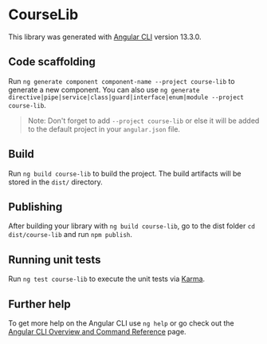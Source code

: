 # CourseLib

This library was generated with [Angular CLI](https://github.com/angular/angular-cli) version 13.3.0.

## Code scaffolding

Run `ng generate component component-name --project course-lib` to generate a new component. You can also use `ng generate directive|pipe|service|class|guard|interface|enum|module --project course-lib`.
> Note: Don't forget to add `--project course-lib` or else it will be added to the default project in your `angular.json` file. 

## Build

Run `ng build course-lib` to build the project. The build artifacts will be stored in the `dist/` directory.

## Publishing

After building your library with `ng build course-lib`, go to the dist folder `cd dist/course-lib` and run `npm publish`.

## Running unit tests

Run `ng test course-lib` to execute the unit tests via [Karma](https://karma-runner.github.io).

## Further help

To get more help on the Angular CLI use `ng help` or go check out the [Angular CLI Overview and Command Reference](https://angular.io/cli) page.
